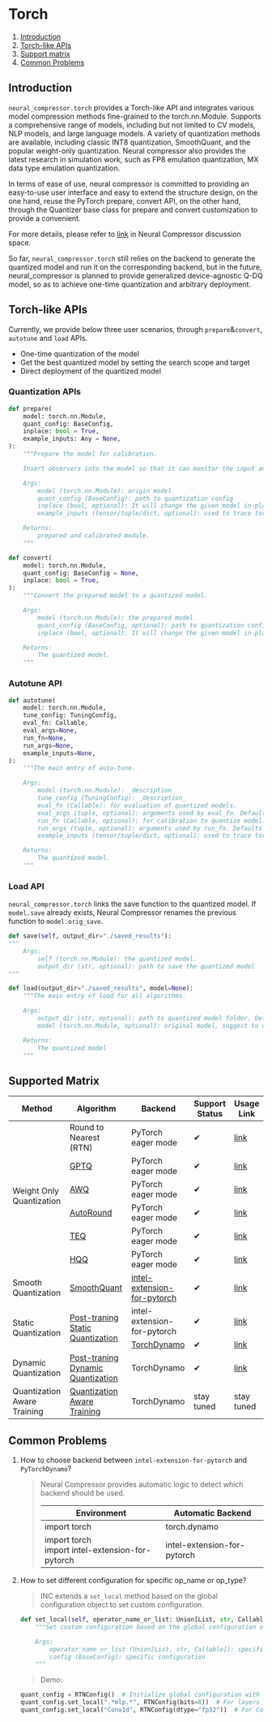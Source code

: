Torch
=================================================

1. [Introduction](#introduction)
2. [Torch-like APIs](#torch-like-apis)
3. [Support matrix](#supported-matrix)
4. [Common Problems](#common-problems)

## Introduction

`neural_compressor.torch` provides a Torch-like API and integrates various model compression methods fine-grained to the torch.nn.Module. Supports a comprehensive range of models, including but not limited to CV models, NLP models, and large language models. A variety of quantization methods are available, including classic INT8 quantization, SmoothQuant, and the popular weight-only quantization. Neural compressor also provides the latest research in simulation work, such as FP8 emulation quantization, MX data type emulation quantization.

In terms of ease of use, neural compressor is committed to providing an easy-to-use user interface and easy to extend the structure design, on the one hand, reuse the PyTorch prepare, convert API, on the other hand, through the Quantizer base class for prepare and convert customization to provide a convenient.

For more details, please refer to [link](https://github.com/intel/neural-compressor/discussions/1527) in Neural Compressor discussion space.

So far, `neural_compressor.torch` still relies on the backend to generate the quantized model and run it on the corresponding backend, but in the future, neural_compressor is planned to provide generalized device-agnostic Q-DQ model, so as to achieve one-time quantization and arbitrary deployment.

## Torch-like APIs

Currently, we provide below three user scenarios, through `prepare`&`convert`, `autotune` and `load` APIs.

- One-time quantization of the model
- Get the best quantized model by setting the search scope and target
- Direct deployment of the quantized model

### Quantization APIs

```python
def prepare(
    model: torch.nn.Module,
    quant_config: BaseConfig,
    inplace: bool = True,
    example_inputs: Any = None,
):
    """Prepare the model for calibration.

    Insert observers into the model so that it can monitor the input and output tensors during calibration.

    Args:
        model (torch.nn.Module): origin model
        quant_config (BaseConfig): path to quantization config
        inplace (bool, optional): It will change the given model in-place if True.
        example_inputs (tensor/tuple/dict, optional): used to trace torch model.

    Returns:
        prepared and calibrated module.
    """
```

```python
def convert(
    model: torch.nn.Module,
    quant_config: BaseConfig = None,
    inplace: bool = True,
):
    """Convert the prepared model to a quantized model.

    Args:
        model (torch.nn.Module): the prepared model
        quant_config (BaseConfig, optional): path to quantization config, for special usage.
        inplace (bool, optional): It will change the given model in-place if True.

    Returns:
        The quantized model.
    """
```

### Autotune API

```python
def autotune(
    model: torch.nn.Module,
    tune_config: TuningConfig,
    eval_fn: Callable,
    eval_args=None,
    run_fn=None,
    run_args=None,
    example_inputs=None,
):
    """The main entry of auto-tune.

    Args:
        model (torch.nn.Module): _description_
        tune_config (TuningConfig): _description_
        eval_fn (Callable): for evaluation of quantized models.
        eval_args (tuple, optional): arguments used by eval_fn. Defaults to None.
        run_fn (Callable, optional): for calibration to quantize model. Defaults to None.
        run_args (tuple, optional): arguments used by run_fn. Defaults to None.
        example_inputs (tensor/tuple/dict, optional): used to trace torch model. Defaults to None.

    Returns:
        The quantized model.
    """
```

### Load API

`neural_compressor.torch` links the save function to the quantized model. If `model.save` already exists, Neural Compressor renames the previous function to `model.orig_save`.

```python
def save(self, output_dir="./saved_results"):
"""
    Args:
        self (torch.nn.Module): the quantized model.
        output_dir (str, optional): path to save the quantized model 
"""
```

```python
def load(output_dir="./saved_results", model=None):
    """The main entry of load for all algorithms.

    Args:
        output_dir (str, optional): path to quantized model folder. Defaults to "./saved_results".
        model (torch.nn.Module, optional): original model, suggest to use empty tensor.

    Returns:
        The quantized model
    """
```

## Supported Matrix

<table class="tg"><thead>
  <tr>
    <th class="tg-9wq8">Method<br></th>
    <th class="tg-9wq8">Algorithm</th>
    <th class="tg-9wq8">Backend</th>
    <th class="tg-9wq8">Support Status</th>
    <th class="tg-9wq8">Usage Link</th>
  </tr></thead>
<tbody>
  <tr>
    <td class="tg-9wq8" rowspan="6">Weight Only Quantization<br></td>
    <td class="tg-9wq8">Round to Nearest (RTN)<br></td>
    <td class="tg-9wq8">PyTorch eager mode</td>
    <td class="tg-9wq8">&#10004</td>
    <td class="tg-9wq8"><a href="PT_WeightOnlyQuant.md#rtn">link</a></td>
  </tr>
  <tr>
    <td class="tg-9wq8"><a href=https://arxiv.org/abs/2210.17323>GPTQ</a><br></td>
    <td class="tg-9wq8">PyTorch eager mode</td>
    <td class="tg-9wq8">&#10004</td>
    <td class="tg-9wq8"><a href="PT_WeightOnlyQuant.md#gptq">link</a></td>
  </tr>
  <tr>
    <td class="tg-9wq8"><a href=https://arxiv.org/abs/2306.00978>AWQ</a></td>
    <td class="tg-9wq8">PyTorch eager mode</td>
    <td class="tg-9wq8">&#10004</td>
    <td class="tg-9wq8"><a href="PT_WeightOnlyQuant.md#awq">link</a></td>
  </tr>
  <tr>
    <td class="tg-9wq8"><a href=https://arxiv.org/abs/2309.05516>AutoRound</a></td>
    <td class="tg-9wq8">PyTorch eager mode</td>
    <td class="tg-9wq8">&#10004</td>
    <td class="tg-9wq8"><a href="PT_WeightOnlyQuant.md#autoround">link</a></td>
  </tr>
  <tr>
    <td class="tg-9wq8"><a href=https://arxiv.org/abs/2310.10944>TEQ</a></td>
    <td class="tg-9wq8">PyTorch eager mode</td>
    <td class="tg-9wq8">&#10004</td>
    <td class="tg-9wq8"><a href="PT_WeightOnlyQuant.md#teq">link</a></td>
  </tr>
  <tr>
    <td class="tg-9wq8"><a href=https://mobiusml.github.io/hqq_blog>HQQ</a></td>
    <td class="tg-9wq8">PyTorch eager mode</td>
    <td class="tg-9wq8">&#10004</td>
    <td class="tg-9wq8"><a href="PT_WeightOnlyQuant.md#hqq">link</a></td>
  </tr>
  <tr>
    <td class="tg-9wq8">Smooth Quantization</td>
    <td class="tg-9wq8"><a href=https://proceedings.mlr.press/v202/xiao23c.html>SmoothQuant</a></td>
    <td class="tg-9wq8"><a href=https://pytorch.org/tutorials/recipes/recipes/intel_extension_for_pytorch.html>intel-extension-for-pytorch</a></td>
    <td class="tg-9wq8">&#10004</td>
    <td class="tg-9wq8"><a href="PT_SmoothQuant.md">link</a></td>
  </tr>
  <tr>
    <td class="tg-9wq8" rowspan="2">Static Quantization</td>
    <td class="tg-9wq8" rowspan="2"><a href=https://pytorch.org/docs/master/quantization.html#post-training-static-quantization>Post-traning Static Quantization</a></td>
    <td class="tg-9wq8">intel-extension-for-pytorch</td>
    <td class="tg-9wq8">&#10004</td>
    <td class="tg-9wq8"><a href="PT_StaticQuant.md">link</a></td>
  </tr>
  <tr>
    <td class="tg-9wq8"><a href=https://pytorch.org/docs/stable/torch.compiler_deepdive.html>TorchDynamo</a></td>
    <td class="tg-9wq8">&#10004</td>
    <td class="tg-9wq8"><a href="PT_StaticQuant.md">link</a></td>
  </tr>
  <tr>
    <td class="tg-9wq8">Dynamic Quantization</td>
    <td class="tg-9wq8"><a href=https://pytorch.org/docs/master/quantization.html#post-training-dynamic-quantization>Post-traning Dynamic Quantization</a></td>
    <td class="tg-9wq8">TorchDynamo</td>
    <td class="tg-9wq8">&#10004</td>
    <td class="tg-9wq8"><a href="PT_DynamicQuant.md">link</a></td>
  </tr>
  <tr>
    <td class="tg-9wq8">Quantization Aware Training</td>
    <td class="tg-9wq8"><a href=https://pytorch.org/docs/master/quantization.html#quantization-aware-training-for-static-quantization>Quantization Aware Training</a></td>
    <td class="tg-9wq8">TorchDynamo</td>
    <td class="tg-9wq8">stay tuned</td>
    <td class="tg-9wq8">stay tuned</td>
  </tr>
</tbody></table>

## Common Problems

1. How to choose backend between `intel-extension-for-pytorch` and `PyTorchDynamo`?
    > Neural Compressor provides automatic logic to detect which backend should be used.
    > <table class="tg"><thead>
    <tr>
        <th class="tg-9wq8">Environment</th>
        <th class="tg-9wq8">Automatic Backend</th>
    </tr></thead>
    <tbody>
    <tr>
        <td class="tg-9wq8">import torch</td>
        <td class="tg-9wq8">torch.dynamo</td>
    </tr>
    <tr>
        <td class="tg-9wq8">import torch<br>import intel-extension-for-pytorch</td>
        <td class="tg-9wq8">intel-extension-for-pytorch</td>
    </tr>
    </tbody>
    </table>

2. How to set different configuration for specific op_name or op_type?
    > INC extends a `set_local` method based on the global configuration object to set custom configuration.

    ```python
    def set_local(self, operator_name_or_list: Union[List, str, Callable], config: BaseConfig) -> BaseConfig:
        """Set custom configuration based on the global configuration object.

        Args:
            operator_name_or_list (Union[List, str, Callable]): specific operator
            config (BaseConfig): specific configuration
        """
    ```

    > Demo:

    ```python
    quant_config = RTNConfig()  # Initialize global configuration with default bits=4
    quant_config.set_local(".*mlp.*", RTNConfig(bits=8))  # For layers with "mlp" in their names, set bits=8
    quant_config.set_local("Conv1d", RTNConfig(dtype="fp32"))  # For Conv1d layers, do not quantize them.
    ```
